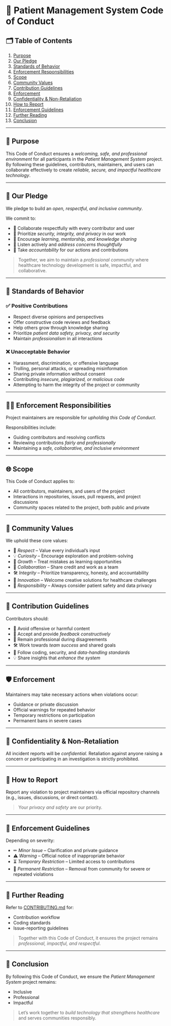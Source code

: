 # 📜 Patient Management System Code of Conduct  

## 🗂 Table of Contents  
1. [Purpose](#purpose)  
2. [Our Pledge](#our-pledge)  
3. [Standards of Behavior](#standards-of-behavior)  
4. [Enforcement Responsibilities](#enforcement-responsibilities)  
5. [Scope](#scope)  
6. [Community Values](#community-values)  
7. [Contribution Guidelines](#contribution-guidelines)  
8. [Enforcement](#enforcement)  
9. [Confidentiality & Non-Retaliation](#confidentiality--non-retaliation)  
10. [How to Report](#how-to-report)  
11. [Enforcement Guidelines](#enforcement-guidelines)  
12. [Further Reading](#further-reading)  
13. [Conclusion](#conclusion)  

---

## 🌟 Purpose  
This Code of Conduct ensures a *welcoming, safe, and professional environment* for all participants in the *Patient Management System* project. By following these guidelines, contributors, maintainers, and users can collaborate effectively to create *reliable, secure, and impactful healthcare technology*.  

---

## 🌟 Our Pledge  
We pledge to build an *open, respectful, and inclusive community*.  

We commit to:  
- 🤝 Collaborate respectfully with every contributor and user  
- 🏥 Prioritize *security, integrity, and privacy* in our work  
- 🌱 Encourage *learning, mentorship, and knowledge sharing*  
- 🎯 Listen actively and *address concerns thoughtfully*  
- 🧠 Take *accountability* for our actions and contributions  

> Together, we aim to maintain a *professional community* where healthcare technology development is safe, impactful, and collaborative.  

---

## 🚦 Standards of Behavior  

### ✅ Positive Contributions  
- Respect diverse opinions and perspectives  
- Offer constructive code reviews and feedback  
- Help others grow through knowledge sharing  
- Prioritize *patient data safety, privacy, and security*  
- Maintain *professionalism* in all interactions  

### ❌ Unacceptable Behavior  
- Harassment, discrimination, or offensive language  
- Trolling, personal attacks, or spreading misinformation  
- Sharing private information without consent  
- Contributing *insecure, plagiarized, or malicious code*  
- Attempting to harm the integrity of the project or community  

---

## 👩‍⚖ Enforcement Responsibilities  
Project maintainers are responsible for *upholding this Code of Conduct*.  

Responsibilities include:  
- Guiding contributors and resolving conflicts  
- Reviewing contributions *fairly and professionally*  
- Maintaining a *safe, collaborative, and inclusive environment*  

---

## 🌐 Scope  
This Code of Conduct applies to:  
- All contributors, maintainers, and users of the project  
- Interactions in repositories, issues, pull requests, and project discussions  
- Community spaces related to the project, both public and private  

---

## 🌈 Community Values  
We uphold these core values:  
- 🤝 *Respect* – Value every individual’s input  
- 💡 *Curiosity* – Encourage exploration and problem-solving  
- 🌱 *Growth* – Treat mistakes as learning opportunities  
- 🔄 *Collaboration* – Share credit and work as a team  
- 🛠 *Integrity* – Prioritize transparency, honesty, and accountability  
- 🚀 *Innovation* – Welcome creative solutions for healthcare challenges  
- 🏥 *Responsibility* – Always consider patient safety and data privacy  

---

## 📌 Contribution Guidelines  
Contributors should:  
- 🚫 Avoid offensive or harmful content  
- 🤝 Accept and provide *feedback constructively*  
- 🧘 Remain professional during disagreements  
- 🛠 Work towards *team success* and shared goals  
- 📖 Follow coding, security, and *data-handling standards*  
- 💡 Share insights that *enhance the system*  

---

## 🛡 Enforcement  
Maintainers may take necessary actions when violations occur:  
- Guidance or private discussion  
- Official warnings for repeated behavior  
- Temporary restrictions on participation  
- Permanent bans in severe cases  

---

## 🤫 Confidentiality & Non-Retaliation  
All incident reports will be *confidential*. Retaliation against anyone raising a concern or participating in an investigation is strictly prohibited.  

---

## 📢 How to Report  
Report any violation to project maintainers via official repository channels (e.g., issues, discussions, or direct contact).  

> Your *privacy and safety* are our priority.  

---

## 📖 Enforcement Guidelines  
Depending on severity:  
- ✏ *Minor Issue* – Clarification and private guidance  
- ⚠ *Warning* – Official notice of inappropriate behavior  
- ⏳ *Temporary Restriction* – Limited access to contributions  
- 🚫 *Permanent Restriction* – Removal from community for severe or repeated violations  

---

## 📘 Further Reading  
Refer to [CONTRIBUTING.md](./CONTRIBUTING.md) for:  
- Contribution workflow  
- Coding standards  
- Issue-reporting guidelines  

> Together with this Code of Conduct, it ensures the project remains *professional, impactful, and respectful*.  

---

## 🌟 Conclusion  
By following this Code of Conduct, we ensure the *Patient Management System* project remains:  
- Inclusive  
- Professional  
- Impactful  

> Let’s work together to *build technology that strengthens healthcare* and serves communities responsibly.
